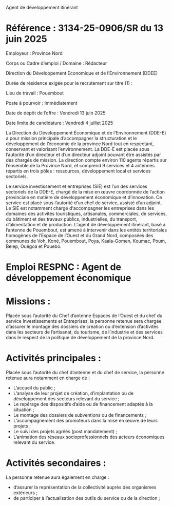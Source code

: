 Agent de développement itinérant
# Référence : 3134-25-0906/SR du 13 juin 2025

Employeur : Province Nord

Corps ou Cadre d’emploi / Domaine : Rédacteur

Direction du Développement Economique et de l’Environnement (DDEE)

Durée de résidence exigée pour le recrutement sur titre (1) :

Lieu de travail : Pouembout

Poste à pourvoir : Immédiatement

Date de dépôt de l’offre : Vendredi 13 juin 2025

Date limite de candidature : Vendredi 4 juillet 2025

La Direction du Développement Économique et de l’Environnement (DDE-E) a pour mission principale d’accompagner la structuration et le développement de l’économie de la province Nord tout en respectant, conservant et valorisant l’environnement. La DDE-E est placée sous l’autorité d’un directeur et d’un directeur adjoint pouvant être assistés par des chargés de mission. La direction compte environ 110 agents répartis sur l’ensemble de la Province Nord, et comprend 9 services et 4 antennes répartis en trois pôles : ressources, développement local et services sectoriels.

Le service investissement et entreprises (SIE) est l’un des services sectoriels de la DDE-E, chargé de la mise en œuvre coordonnée de l’action provinciale en matière de développement économique et d’innovation. Ce service est placé sous l’autorité d’un chef de service, assisté d’un adjoint. Le SIE est notamment chargé d‘accompagner les entreprises dans les domaines des activités touristiques, artisanales, commerciales, de services, du bâtiment et des travaux publics, industrielles, du transport, d’alimentation et de production. L’agent de développement itinérant, basé à l’antenne de Pouembout, est amené à intervenir dans les entités territoriales homogènes de l’Espace de l’Ouest et du Grand Nord, composées des communes de Voh, Koné, Pouembout, Poya, Kaala-Gomen, Koumac, Poum, Belep, Ouégoa et Pouebo.

# Emploi RESPNC : Agent de développement économique

# Missions :

Placée sous l’autorité du Chef d’antenne Espaces de l’Ouest et du chef du service Investissements et Entreprises, la personne retenue sera chargée d’assurer le montage des dossiers de création ou d’extension d’activités dans les secteurs de l’artisanat, du tourisme, de l’industrie et des services dans le respect de la politique de développement de la province Nord.

# Activités principales :

Placée sous l’autorité du chef d’antenne et du chef de service, la personne retenue aura notamment en charge de :

- L’accueil du public ;
- L’analyse de leur projet de création, d’implantation ou de développement des secteurs relevant du service ;
- Le repérage des dispositifs d’aide ou de financement adaptés à la situation ;
- Le montage des dossiers de subventions ou de financements ;
- L’accompagnement des promoteurs dans la mise en œuvre de leurs projets ;
- Le suivi des projets agréés (post mandatement) ;
- L’animation des réseaux socioprofessionnels des acteurs économiques relevant du service.

# Activités secondaires :

La personne retenue aura également en charge :

- d’assurer la représentation de la collectivité auprès des organismes extérieurs ;
- de participer à l’actualisation des outils du service ou de la direction ;